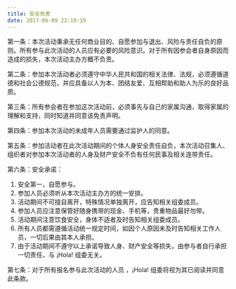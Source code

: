 ```yaml
---
title: 安全免责
date: 2017-06-09 22:19:19
---
```


第一条：本次活动秉承无任何商业目的、自愿参加与退出、风险与责任自负的原则。所有参与此次活动的人员应有必要的风险意识。对于所有因参会者自身原因而造成的损失，本次活动主办方概不负责。

第二条：参加本次活动者必须遵守中华人民共和国的相关法律、法规，必须遵循道德和社会公德规范，并应具备以人为本、团结友爱、互相帮助和助人为乐的良好品质。

第三条：所有参会者在参加这次活动前，必须事先与自己的家属沟通，取得家属的理解和支持，同时知道并同意该免责声明。

第四条：参加本次活动的未成年人员需要通过监护人的同意。

第五条：参加活动者在此次活动期间的个体人身安全责任自负，本次活动召集人、组织者对参加本次活动者的人身及财产安全不负有任何民事及相关连带责任。

第六条：安全承诺：

1. 安全第一，自愿参与。
2. 参加人员必须听从本次活动主办方的统一安排。
3. 活动期间不可擅自离开，特殊情况单独离开，应告知相关组委成员。
4. 参加人员应注意保管好随身携带的现金、手机等，贵重物品最好勿带。
6. 活动期间注意饮食安全，身体不适者及时告知相关组委成员。
7. 所有人员都需遵循活动统一规定时间，如因个人原因未及时告知相关工作人员，一切后果由其本人承担。
8. 由于活动期间不遵守以上承诺导致人身、财产安全等损失，由参与者自行承担一切责任，与 ¡Hola! 组委无关。

第七条：对于所有报名参与此次活动的人员 ，¡Hola! 组委将视为其已阅读并同意此条款。
